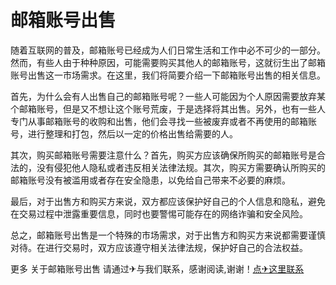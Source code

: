 # 邮箱账号出售

随着互联网的普及，邮箱账号已经成为人们日常生活和工作中必不可少的一部分。然而，有些人由于种种原因，可能需要购买其他人的邮箱账号，这就衍生出了邮箱账号出售这一市场需求。在这里，我们将简要介绍一下邮箱账号出售的相关信息。

首先，为什么会有人出售自己的邮箱账号呢？一些人可能因为个人原因需要放弃某个邮箱账号，但是又不想让这个账号荒废，于是选择将其出售。另外，也有一些人专门从事邮箱账号的收购和出售，他们会寻找一些被废弃或者不再使用的邮箱账号，进行整理和打包，然后以一定的价格出售给需要的人。

其次，购买邮箱账号需要注意什么？首先，购买方应该确保所购买的邮箱账号是合法的，没有侵犯他人隐私或者违反相关法律法规。其次，购买方需要确认所购买的邮箱账号没有被滥用或者存在安全隐患，以免给自己带来不必要的麻烦。

最后，对于出售方和购买方来说，双方都应该保护好自己的个人信息和隐私，避免在交易过程中泄露重要信息，同时也要警惕可能存在的网络诈骗和安全风险。

总之，邮箱账号出售是一个特殊的市场需求，对于出售方和购买方来说都需要谨慎对待。在进行交易时，双方应该遵守相关法律法规，保护好自己的合法权益。

更多 关于邮箱账号出售 请通过✈与我们联系，感谢阅读,谢谢！[点✈这里联系](https://abc.k02.cc)